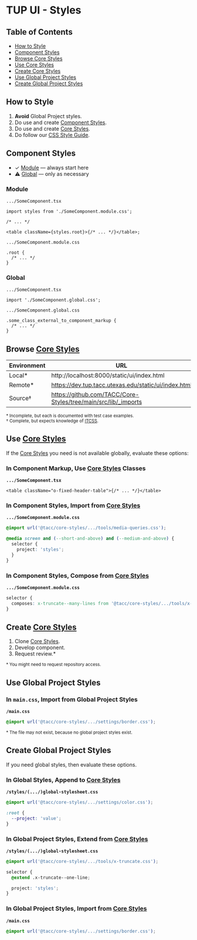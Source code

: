 # TUP UI - Styles

## Table of Contents

- [How to Style](#how-to-style)
- [Component Styles](#component-styles)
- [Browse Core Styles](#browse-core-styles)
- [Use Core Styles](#use-core-styles)
- [Create Core Styles](#create-core-styles)
- [Use Global Project Styles](#use-global-project-styles)
- [Create Global Project Styles](#create-global-project-styles)

## How to Style

1. **Avoid** Global Project styles.
2. Do use and create [Component Styles](#component-styles).
3. Do use and create [Core Styles].
4. Do follow our [CSS Style Guide].

## Component Styles

- ✓ [Module](#module) — always start here
- ⚠ [Global](#global) — only as necessary

### Module

`.../SomeComponent.tsx`

```tsx
import styles from './SomeComponent.module.css';

/* ... */

<table className={styles.root}>{/* ... */}</table>;
```

`.../SomeComponent.module.css`

```tsx
.root {
  /* ... */
}
```

### Global

`.../SomeComponent.tsx`

```tsx
import './SomeComponent.global.css';
```

`.../SomeComponent.global.css`

```tsx
.some_class_external_to_component_markup {
  /* ... */
}
```

## Browse [Core Styles]

| Environment | URL                                                  |
| ----------- | ---------------------------------------------------- |
| Local*      | http://localhost:8000/static/ui/index.html           |
| Remote*     | https://dev.tup.tacc.utexas.edu/static/ui/index.html |
| Source†     | https://github.com/TACC/Core-Styles/tree/main/src/lib/_imports |

<sub>* Incomplete, but each is documented with test case examples.</sub>\
<sub>† Complete, but expects knowledge of [ITCSS](https://confluence.tacc.utexas.edu/x/IAA9Cw).</sub>

## Use [Core Styles]

If the [Core Styles] you need is not available globally, evaluate these options:

### In Component Markup, Use [Core Styles] Classes

**`.../SomeComponent.tsx`**

```tsx
<table className="o-fixed-header-table">{/* ... */}</table>
```

### In Component Styles, Import from [Core Styles]

**`.../SomeComponent.module.css`**

```css
@import url('@tacc/core-styles/.../tools/media-queries.css');

@media screen and (--short-and-above) and (--medium-and-above) {
  selector {
    project: 'styles';
  }
}
```

### In Component Styles, Compose from [Core Styles]

**`.../SomeComponent.module.css`**

```css
selector {
  composes: x-truncate--many-lines from '@tacc/core-styles/.../tools/x-truncate.css';
}
```

## Create [Core Styles]

1. Clone [Core Styles].
2. Develop component.
3. Request review.\*

<sub>\* You might need to request repository access.</sub>

## Use Global Project Styles

### In `main.css`, Import from Global Project Styles

**`/main.css`**

```css
@import url('@tacc/core-styles/.../settings/border.css');
```

<sub>\* The file may not exist, because no global project styles exist.</sub>

## Create Global Project Styles

If you need global styles, then evaluate these options.

### In Global Styles, Append to [Core Styles]

**`/styles/(.../)global-stylesheet.css`**

```css
@import url('@tacc/core-styles/.../settings/color.css');

:root {
  --project: 'value';
}
```

### In Global Project Styles, Extend from [Core Styles]

**`/styles/(.../)global-stylesheet.css`**

```css
@import url('@tacc/core-styles/.../tools/x-truncate.css');

selector {
  @extend .x-truncate--one-line;

  project: 'styles';
}
```

### In Global Project Styles, Import from [Core Styles]

**`/main.css`**

```css
@import url('@tacc/core-styles/.../settings/border.css');
```

[core styles]: https://github.com/TACC/Core-Styles
[css style guide]: https://confluence.tacc.utexas.edu/display/~wbomar/Shared+UI+-+CSS+-+Style+Guide
